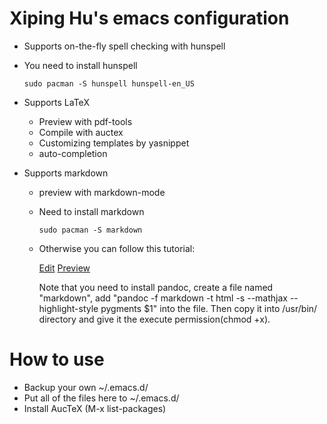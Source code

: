 # Xiping Hu's emacs configuration

* Supports on-the-fly spell checking with hunspell

* You need to install hunspell

	`sudo pacman -S hunspell hunspell-en_US`

* Supports LaTeX
  
  * Preview with pdf-tools
  * Compile with auctex
  * Customizing templates by yasnippet
  * auto-completion

* Supports markdown
  
  * preview with markdown-mode
  
  * Need to install markdown
  
	  `sudo pacman -S markdown`
  
  * Otherwise you can follow this tutorial:
  
      [Edit](http://panqiincs.me/2015/06/15/edit-markdown-with-emacs/)
      [Preview](https://panqiincs.me/2015/07/31/preview-markdown-with-emacs/)
    
      Note that you need to install pandoc, create a file named "markdown", add "pandoc -f markdown -t html -s --mathjax --highlight-style pygments $1" into the file. Then copy it into /usr/bin/ directory and give it the execute permission(chmod +x).

# How to use

* Backup your own ~/.emacs.d/
* Put all of the files here to ~/.emacs.d/
* Install AucTeX (M-x list-packages)


